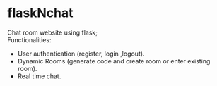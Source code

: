 # flaskNchat
Chat room website using flask;  
Functionalities:  
- User authentication (register, login ,logout).  
- Dynamic Rooms (generate code and create room or enter existing room).  
- Real time chat.  
